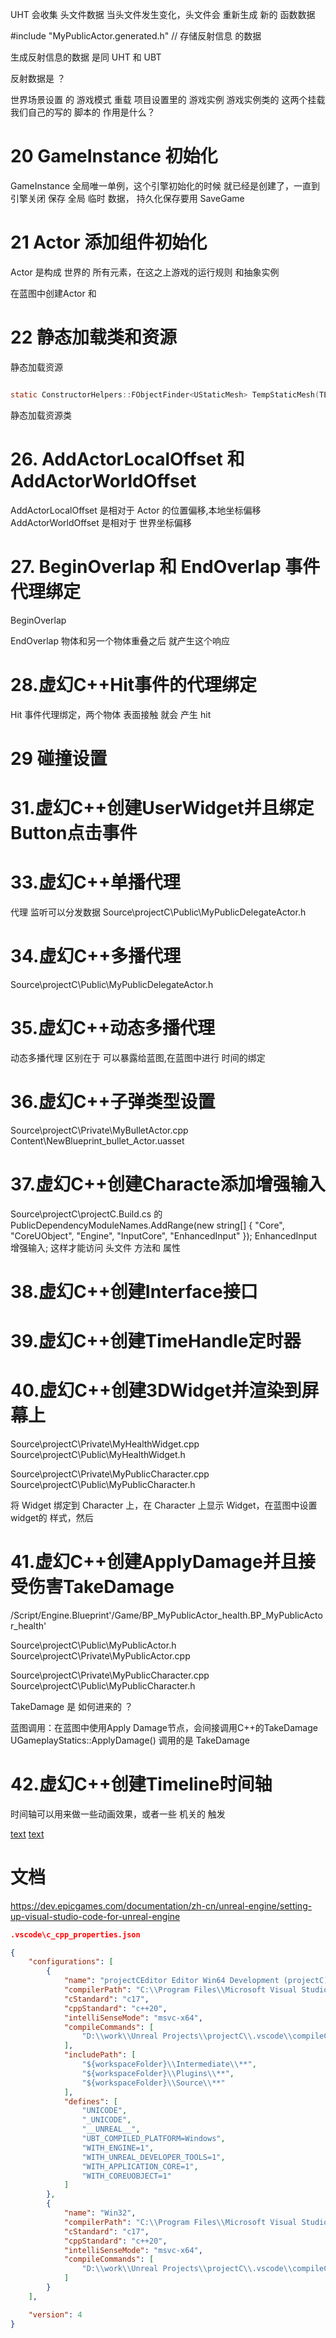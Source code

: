 UHT 
会收集 头文件数据
当头文件发生变化，头文件会 重新生成 新的 函数数据

#include "MyPublicActor.generated.h"  // 存储反射信息 的数据

生成反射信息的数据 是同 UHT 和 UBT


反射数据是 ？


世界场景设置 的 游戏模式 重载 
项目设置里的 游戏实例 游戏实例类的 
这两个挂载我们自己的写的 脚本的 作用是什么？






# 20 GameInstance 初始化
GameInstance 全局唯一单例，这个引擎初始化的时候 就已经是创建了，一直到引擎关闭
保存 全局 临时 数据， 持久化保存要用 SaveGame



# 21 Actor 添加组件初始化
Actor 是构成 世界的 所有元素，在这之上游戏的运行规则 和抽象实例

在蓝图中创建Actor 和




# 22 静态加载类和资源
静态加载资源  
```C

static ConstructorHelpers::FObjectFinder<UStaticMesh> TempStaticMesh(TEXT("/Script/Engine.StaticMesh'/Game/StarterContent/Shapes/Shape_Cone.Shape_Cone'"));

```
静态加载资源类


# 26. AddActorLocalOffset 和 AddActorWorldOffset

AddActorLocalOffset 是相对于 Actor 的位置偏移,本地坐标偏移
AddActorWorldOffset 是相对于 世界坐标偏移


# 27. BeginOverlap 和 EndOverlap 事件 代理绑定
BeginOverlap

EndOverlap
 物体和另一个物体重叠之后 就产生这个响应 


# 28.虚幻C++Hit事件的代理绑定 
Hit 事件代理绑定，两个物体 表面接触 就会 产生 hit

# 29 碰撞设置



# 31.虚幻C++创建UserWidget并且绑定Button点击事件






# 33.虚幻C++单播代理
代理 监听可以分发数据
Source\projectC\Public\MyPublicDelegateActor.h
# 34.虚幻C++多播代理

Source\projectC\Public\MyPublicDelegateActor.h

# 35.虚幻C++动态多播代理
动态多播代理 区别在于 可以暴露给蓝图,在蓝图中进行 时间的绑定

# 36.虚幻C++子弹类型设置 
Source\projectC\Private\MyBulletActor.cpp
Content\NewBlueprint_bullet_Actor.uasset



# 37.虚幻C++创建Characte添加增强输入
Source\projectC\projectC.Build.cs 的 PublicDependencyModuleNames.AddRange(new string[] { "Core", "CoreUObject", "Engine", "InputCore", "EnhancedInput" });
EnhancedInput 增强输入; 这样才能访问 头文件  方法和 属性







# 38.虚幻C++创建Interface接口

# 39.虚幻C++创建TimeHandle定时器

# 40.虚幻C++创建3DWidget并渲染到屏幕上
Source\projectC\Private\MyHealthWidget.cpp
Source\projectC\Public\MyHealthWidget.h

Source\projectC\Private\MyPublicCharacter.cpp
Source\projectC\Public\MyPublicCharacter.h

将 Widget 绑定到 Character 上，在 Character 上显示 Widget，在蓝图中设置 widget的 样式，然后



# 41.虚幻C++创建ApplyDamage并且接受伤害TakeDamage

/Script/Engine.Blueprint'/Game/BP_MyPublicActor_health.BP_MyPublicActor_health'

Source\projectC\Public\MyPublicActor.h
Source\projectC\Private\MyPublicActor.cpp

Source\projectC\Private\MyPublicCharacter.cpp
Source\projectC\Public\MyPublicCharacter.h

TakeDamage 是 如何进来的 ？

蓝图调用：在蓝图中使用Apply Damage节点，会间接调用C++的TakeDamage
UGameplayStatics::ApplyDamage() 调用的是 TakeDamage


# 42.虚幻C++创建Timeline时间轴

时间轴可以用来做一些动画效果，或者一些 机关的 触发

[text](Source/projectC/Private/MyTimeLineActor.cpp)
[text](Source/projectC/Public/MyTimeLineActor.h)





























# 文档

https://dev.epicgames.com/documentation/zh-cn/unreal-engine/setting-up-visual-studio-code-for-unreal-engine

















```json
.vscode\c_cpp_properties.json

{
    "configurations": [
        {
            "name": "projectCEditor Editor Win64 Development (projectC)",
            "compilerPath": "C:\\Program Files\\Microsoft Visual Studio\\2022\\Community\\VC\\Tools\\MSVC\\14.43.34808\\bin\\Hostx64\\x64\\cl.exe",
            "cStandard": "c17",
            "cppStandard": "c++20",
            "intelliSenseMode": "msvc-x64",
            "compileCommands": [
                "D:\\work\\Unreal Projects\\projectC\\.vscode\\compileCommands_projectC.json"
            ],
			"includePath": [
				"${workspaceFolder}\\Intermediate\\**",
				"${workspaceFolder}\\Plugins\\**",
				"${workspaceFolder}\\Source\\**"
			],
			"defines": [ 
				"UNICODE", 
				"_UNICODE", 
				"__UNREAL__", 
				"UBT_COMPILED_PLATFORM=Windows", 
				"WITH_ENGINE=1", 
				"WITH_UNREAL_DEVELOPER_TOOLS=1", 
				"WITH_APPLICATION_CORE=1", 
				"WITH_COREUOBJECT=1" 
			] 
        },
        {
            "name": "Win32",
            "compilerPath": "C:\\Program Files\\Microsoft Visual Studio\\2022\\Community\\VC\\Tools\\MSVC\\14.43.34808\\bin\\Hostx64\\x64\\cl.exe",
            "cStandard": "c17",
            "cppStandard": "c++20",
            "intelliSenseMode": "msvc-x64",
            "compileCommands": [
                "D:\\work\\Unreal Projects\\projectC\\.vscode\\compileCommands_Default.json"
            ]
        }
    ],

    "version": 4
}

```